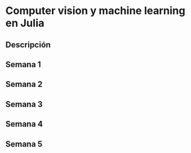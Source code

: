 # Computer vision y machine learning en Julia

## Descripción

## Semana 1
## Semana 2
## Semana 3
## Semana 4
## Semana 5